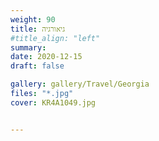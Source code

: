 ```yaml
---
weight: 90
title: גיאורגיה
#title_align: "left"
summary:  
date: 2020-12-15
draft: false

gallery: gallery/Travel/Georgia
files: "*.jpg"
cover: KR4A1049.jpg


---
```

